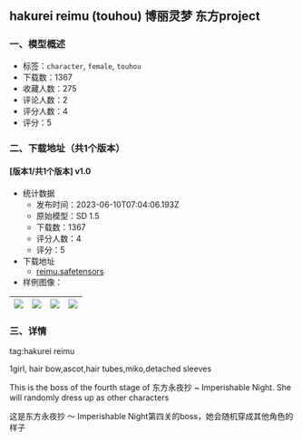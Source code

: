 ## hakurei reimu (touhou) 博丽灵梦 东方project
### 一、模型概述

- 标签：`character`, `female`, `touhou`
- 下载数：1367
- 收藏人数：275
- 评论人数：2
- 评分人数：4
- 评分：5

### 二、下载地址（共1个版本）

#### [版本1/共1个版本] v1.0

- 统计数据
  - 发布时间：2023-06-10T07:04:06.193Z
  - 原始模型：SD 1.5
  - 下载数：1367
  - 评分人数：4
  - 评分：5
- 下载地址
  - [reimu.safetensors](https://civitai.com/api/download/models/92893)
- 样例图像：

| <img src="https://image.civitai.com/xG1nkqKTMzGDvpLrqFT7WA/156045b0-c835-410e-b5c8-61332d019204/width=450/1093442.jpeg" /> | <img src="https://image.civitai.com/xG1nkqKTMzGDvpLrqFT7WA/022ebd36-dc40-474f-90ec-21b5851681ce/width=450/1093342.jpeg" /> | <img src="https://image.civitai.com/xG1nkqKTMzGDvpLrqFT7WA/12bfb122-b7f4-41f7-944b-2a0904e51e0b/width=450/1093345.jpeg" /> | <img src="https://image.civitai.com/xG1nkqKTMzGDvpLrqFT7WA/4c365d41-866f-4a65-8d22-11465dd6f187/width=450/1093329.jpeg" /> |
| ---- | ---- | ---- | ---- |


### 三、详情
<p>tag:hakurei reimu</p><p>1girl, hair bow,ascot,hair tubes,miko,detached sleeves</p><p>This is the boss of the fourth stage of 东方永夜抄 ~ Imperishable Night. She will randomly dress up as other characters</p><p>这是东方永夜抄 ～ Imperishable Night第四关的boss，她会随机穿成其他角色的样子</p>